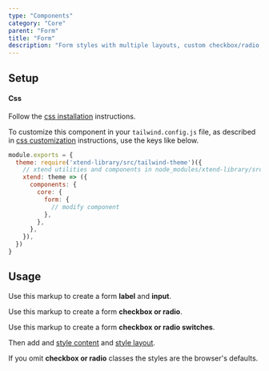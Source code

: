 ```yaml
---
type: "Components"
category: "Core"
parent: "Form"
title: "Form"
description: "Form styles with multiple layouts, custom checkbox/radio, and more."
---
```


## Setup

#### Css

Follow the [css installation](/introduction/getting-started/setup#css-installation) instructions.

To customize this component in your `tailwind.config.js` file, as described in [css customization](/introduction/getting-started/setup#css-customization) instructions, use the keys like below.

```jsx
module.exports = {
  theme: require('xtend-library/src/tailwind-theme')({
    // xtend utilities and components in node_modules/xtend-library/src/tailwind-xtend.js
    xtend: theme => ({
      components: {
        core: {
          form: {
            // modify component
          },
        },
      },
    }),
  })
}
```

## Usage

Use this markup to create a form **label** and **input**.

<script type="text/plain" class="language-markup">
  <form>
    <label class="form-label mb-3" for="my-input">
      <!-- content -->
    </label>
    <input type="text" class="form-item" id="my-input" name="my-input"/>
  </form>
</script>

Use this markup to create a form **checkbox or radio**.

<script type="text/plain" class="language-markup">
  <form>
    <label class="form-label-check">
      <input type="checkbox" class="form-check form-checkbox" id="my-checkbox" name="my-checkbox">
      <span class="ml-3"><!-- content --></span>
    </label>

    <label class="form-label-check">
      <input type="radio" class="form-check form-radio" id="my-radio" name="my-radio">
      <span class="ml-3"><!-- content --></span>
    </label>
  </form>
</script>

Use this markup to create a form **checkbox or radio switches**.

<script type="text/plain" class="language-markup">
  <form>
    <label class="form-label-check">
      <input type="checkbox" class="form-check form-switch" id="my-checkbox" name="my-checkbox">
      <span class="ml-3"><!-- content --></span>
    </label>

    <label class="form-label-check">
      <input type="radio" class="form-check form-switch" id="my-radio" name="my-radio">
      <span class="ml-3"><!-- content --></span>
    </label>
  </form>
</script>

Then add and [style content](/components/core/form/content) and [style layout](/components/core/form/layout).

<demo>
  <demovanilla src="vanilla/components/core/form/usage">
  </demovanilla>
</demo>

If you omit **checkbox or radio** classes the styles are the browser's defaults.

<demo>
  <demovanilla src="vanilla/components/core/form/checks-unstyled">
  </demovanilla>
</demo>
